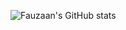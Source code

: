 ![Fauzaan's GitHub stats](https://github-readme-stats.vercel.app/api?username=fauzxan&show_icons=true&theme=radical)
